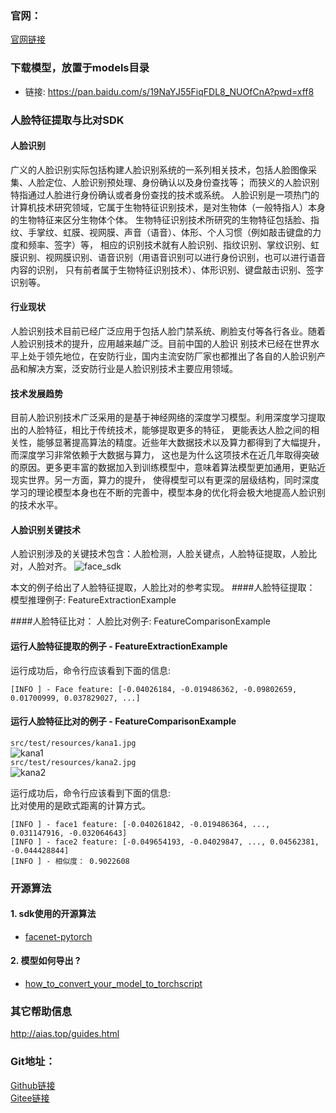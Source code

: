 ### 官网：
[官网链接](http://www.aias.top/)


### 下载模型，放置于models目录
- 链接: https://pan.baidu.com/s/19NaYJ55FiqFDL8_NUOfCnA?pwd=xff8

### 人脸特征提取与比对SDK
#### 人脸识别
广义的人脸识别实际包括构建人脸识别系统的一系列相关技术，包括人脸图像采集、人脸定位、人脸识别预处理、身份确认以及身份查找等；
而狭义的人脸识别特指通过人脸进行身份确认或者身份查找的技术或系统。
人脸识别是一项热门的计算机技术研究领域，它属于生物特征识别技术，是对生物体（一般特指人）本身的生物特征来区分生物体个体。
生物特征识别技术所研究的生物特征包括脸、指纹、手掌纹、虹膜、视网膜、声音（语音）、体形、个人习惯（例如敲击键盘的力度和频率、签字）等，
相应的识别技术就有人脸识别、指纹识别、掌纹识别、虹膜识别、视网膜识别、语音识别（用语音识别可以进行身份识别，也可以进行语音内容的识别，
只有前者属于生物特征识别技术）、体形识别、键盘敲击识别、签字识别等。

#### 行业现状
人脸识别技术目前已经广泛应用于包括人脸门禁系统、刷脸支付等各行各业。随着人脸识别技术的提升，应用越来越广泛。目前中国的人脸识
别技术已经在世界水平上处于领先地位，在安防行业，国内主流安防厂家也都推出了各自的人脸识别产品和解决方案，泛安防行业是人脸识别技术主要应用领域。

#### 技术发展趋势
目前人脸识别技术广泛采用的是基于神经网络的深度学习模型。利用深度学习提取出的人脸特征，相比于传统技术，能够提取更多的特征，
更能表达人脸之间的相关性，能够显著提高算法的精度。近些年大数据技术以及算力都得到了大幅提升，而深度学习非常依赖于大数据与算力，
这也是为什么这项技术在近几年取得突破的原因。更多更丰富的数据加入到训练模型中，意味着算法模型更加通用，更贴近现实世界。另一方面，算力的提升，
使得模型可以有更深的层级结构，同时深度学习的理论模型本身也在不断的完善中，模型本身的优化将会极大地提高人脸识别的技术水平。

#### 人脸识别关键技术
人脸识别涉及的关键技术包含：人脸检测，人脸关键点，人脸特征提取，人脸比对，人脸对齐。
![face_sdk](https://aias-home.oss-cn-beijing.aliyuncs.com/AIAS/face_sdk/images/face_sdk.png)

本文的例子给出了人脸特征提取，人脸比对的参考实现。
####人脸特征提取：
模型推理例子: FeatureExtractionExample 

####人脸特征比对：
人脸比对例子: FeatureComparisonExample


#### 运行人脸特征提取的例子 - FeatureExtractionExample
运行成功后，命令行应该看到下面的信息:
```text
[INFO ] - Face feature: [-0.04026184, -0.019486362, -0.09802659, 0.01700999, 0.037829027, ...]
```

#### 运行人脸特征比对的例子 - FeatureComparisonExample
 `src/test/resources/kana1.jpg`  
![kana1](https://aias-home.oss-cn-beijing.aliyuncs.com/AIAS/face_sdk/images/kana1.jpg)     
 `src/test/resources/kana2.jpg`  
![kana2](https://aias-home.oss-cn-beijing.aliyuncs.com/AIAS/face_sdk/images/kana2.jpg)  

运行成功后，命令行应该看到下面的信息:  
比对使用的是欧式距离的计算方式。

```text
[INFO ] - face1 feature: [-0.040261842, -0.019486364, ..., 0.031147916, -0.032064643]
[INFO ] - face2 feature: [-0.049654193, -0.04029847, ..., 0.04562381, -0.044428844]
[INFO ] - 相似度： 0.9022608
```

### 开源算法
#### 1. sdk使用的开源算法
- [facenet-pytorch](https://github.com/timesler/facenet-pytorch)

#### 2. 模型如何导出 ?
- [how_to_convert_your_model_to_torchscript](http://docs.djl.ai/docs/pytorch/how_to_convert_your_model_to_torchscript.html)


### 其它帮助信息
http://aias.top/guides.html


### Git地址：   
[Github链接](https://github.com/mymagicpower/AIAS)    
[Gitee链接](https://gitee.com/mymagicpower/AIAS)   

